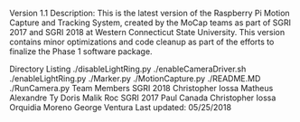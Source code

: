 Version 1.1
Description:
This is the latest version of the Raspberry Pi Motion Capture and Tracking System, created by the MoCap teams as part of SGRI 2017 and SGRI 2018 at Western Connecticut State University. This version contains minor optimizations and code cleanup as part of the efforts to finalize the Phase 1 software package.

Directory Listing
./disableLightRing.py
./enableCameraDriver.sh
./enableLightRing.py
./Marker.py
./MotionCapture.py
./README.MD
./RunCamera.py
Team Members
SGRI 2018
Christopher Iossa
Matheus Alexandre
Ty Doris
Malik Roc
SGRI 2017
Paul Canada
Christopher Iossa
Orquidia Moreno
George Ventura
Last updated: 05/25/2018
